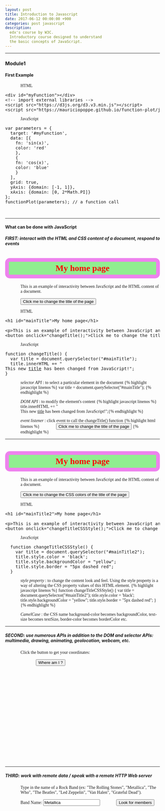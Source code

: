 ```yaml
---
layout: post
title: Introduction to Javascript
date: 2017-06-12 00:00:00 +900
categories: post javascript
description:
  edx's course by W3C.
  Introductory course designed to understand 
  the basic concepts of JavaScript.  
---
```


-------
### Module1

#### First Example

<div id="myFunction"></div>

HTML
<pre>
&lt;div id="myFunction">&lt;/div>
&lt;!-- import external libraries -->
&lt;script src="https://d3js.org/d3.v3.min.js">&lt;/script>
&lt;script src="https://mauriciopoppe.github.io/function-plot/js/function-plot.js">&lt;/script>
</pre>

JavaScript
<pre>
var parameters = {
  target: '#myFunction',
  data: [{
    fn: 'sin(x)', 
    color: 'red'
    },
    {
    fn: 'cos(x)', 
    color: 'blue'
    }         
  ],
  grid: true,
  yAxis: {domain: [-1, 1]},
  xAxis: {domain: [0, 2*Math.PI]}
};
functionPlot(parameters); // a function call
</pre>

<script src="https://d3js.org/d3.v3.min.js"></script>
<script src="https://mauriciopoppe.github.io/function-plot/js/function-plot.js"></script>
<script type="text/javascript">
var parameters = {
  target: '#myFunction',
  data: [{
    fn: 'sin(x)', 
    color: 'red'
    },
    {
    fn: 'cos(x)', 
    color: 'blue'
    }         
  ],
  grid: true,
  yAxis: {domain: [-1, 1]},
  xAxis: {domain: [0, 2*Math.PI]}
};

functionPlot(parameters);
</script>
<br>

------
#### What can be done with JavaScript
##### FIRST: interact with the HTML and CSS content of a document, respond to events
<style>
h1 {
  color:red;
  background-color:lightGreen;
  border:12px solid violet;
  padding: 5px;
  border-radius: 15px;
  text-align: center;
}

p, 
h1 {
  font-family: cursive 
}

p, 
img, 
button {
  margin-left:50px;
}
table {
  margin-top: 20px;
}
table, tr, td {
  border: 1px solid;
} 

td {
  padding:10px;
}
</style> 
<div id="interactWith">
 <h1 id="mainTitle">My home page</h1> 

<p>This is an example of interactivity between JavaScript and the HTML content of a document.</p>
<button onclick="changeTitle();">Click me to change the title of the page</button>
</div>
<script>
    function changeTitle() {
      var title = document.querySelector("#mainTitle");
      title.innerHTML += "<br>This new <u>title</u> has been changed from JavaScript!";
    }
</script>

HTML
<pre>
&lt;h1 id="mainTitle">My home page&lt;/h1> 

&lt;p>This is an example of interactivity between JavaScript and the HTML content of a document.&lt;/p>
&lt;button onclick="changeTitle();">Click me to change the title of the page&lt;/button>
</pre>
JavaScript
<pre>
function changeTitle() {
  var title = document.querySelector("#mainTitle");
  title.innerHTML += "<br>This new <u>title</u> has been changed from JavaScript!";
}
</pre>

_selector API_ : to select a particular element in the document 
{% highlight javascript linenos %}
var title = document.querySelector("#mainTitle");
{% endhighlight %}

_DOM API_ : to modify the element's content
{% highlight javascript linenos %}
title.innerHTML += "<br>This new <u>title</u> has been changed from JavaScript!";{% endhighlight %}

_event listener_ : click event to call the changeTitle() function
{% highlight html linenos %}
<button onclick="changeTitle();">Click me to change the title of the page</button>
{% endhighlight %}

---------------
<h1 id="mainTitle2">My home page</h1> 

<p>This is an example of interactivity between JavaScript and the HTML content of a document.</p>
<button onclick="changeTitleCSSStyle();">Click me to change the CSS colors of the title of the page</button>

<script>
  function changeTitleCSSStyle() {
    var title = document.querySelector("#mainTitle2");
    title.style.color = 'black';
    title.style.backgroundColor = "yellow";
    title.style.border = "5px dashed red";
  }
</script>

HTML
<pre>
&lt;h1 id="mainTitle2">My home page&lt;/h1> 

&lt;p>This is an example of interactivity between JavaScript and the HTML content of a document.&lt;/p>
&lt;button onclick="changeTitleCSSStyle();">Click me to change the CSS colors of the title of the page&lt;/button>
</pre>
JavaScript
<pre>
  function changeTitleCSSStyle() {
    var title = document.querySelector("#mainTitle2");
    title.style.color = 'black';
    title.style.backgroundColor = "yellow";
    title.style.border = "5px dashed red";
  }
</pre>
_style property_ : to change the content look and feel.
Using the style property is a way of altering the CSS property values of this HTML element.
{% highlight javascript linenos %}
  function changeTitleCSSStyle() {
    var title = document.querySelector("#mainTitle2");
    title.style.color = 'black';
    title.style.backgroundColor = "yellow";
    title.style.border = "5px dashed red";
  }
{% endhighlight %}

_CamelCase_ : the CSS name background-color becomes backgroundColor, text-size becomes textSize, border-color becomes borderColor etc.

------------
##### SECOND: use numerous APIs in addition to the DOM and selector APIs: multimedia, drawing, animating, geolocation, webcam, etc.

<p id="msg">Click the button to get your coordinates:</p>
<p id="address"></p>
 
<button onclick="getLocation()">Where am I ?</button>
<div id="map_canvas" style="width: 500px; height: 300px"></div>
<script>
  /* p elements for displaying lat / long and address */
  var displayCoords, myAddress; 
  // used with the google apis
  var geocoder;
  var map;
  var infowindow;
  var marker;
  var uluru;
//
  function initMap() {
    displayCoords=document.getElementById("msg");
    myAddress = document.getElementById("address");
    infowindow = new google.maps.InfoWindow();
    geocoder = new google.maps.Geocoder();
    uluru = {lat: -6.83, lng: 34.0144};
    map = new google.maps.Map(document.getElementById('map_canvas'), {
      zoom: 8,
      center: uluru
    });
    marker = new google.maps.Marker({
      position: uluru,
      map: map
    });
  }
  function getLocation() {
    if (navigator.geolocation) {
      navigator.geolocation.getCurrentPosition(showPosition);
    } else {
      displayCoords.innerHTML="Geolocation API not supported by your browser.";
    }
  }
  /* Called when a position is available */
  function showPosition(position) {
    displayCoords.innerHTML="Latitude: " + position.coords.latitude + 
    "<br />Longitude: " + position.coords.longitude;   
    // Display the map
    showOnGoogleMap(new google.maps.LatLng(position.coords.latitude, position.coords.longitude));
  }
  function showOnGoogleMap(latlng) {
  /* Ask google geocoder for a surface address once we get a longitude and 
 　　a latitude. In fact the reverse geocoder sends back an array of "guesses"
 　　i.e. not only one address object, but several. Each entry in this array
 　　has several properties like street, city, etc. We use the "formatted_address"
 　　one here, but it might be interesting to get the detailed properties in other
 　　applications like a form with street, city, zip code etc. */
　　geocoder.geocode({'latLng': latlng},reverseGeocoderSuccess);
 　 function reverseGeocoderSuccess(results, status) {
    　if (status == google.maps.GeocoderStatus.OK) {
     　 // For debugging
　　　　console.dir(results);
       if (results[1]) {
          map.setZoom(11);
          marker = new google.maps.Marker({
              position: latlng,
              map: map
          });
          infowindow.setContent(results[1].formatted_address);
          infowindow.open(map, marker);
　　　　　// Display address as text in the page
　　　　　myAddress.innerHTML="Adress: " + results[0].formatted_address;
       } else {
         alert('No results found');
       }
        } else {
         alert('Geocoder failed due to: ' + status);
    }
  } // end of reverseGeocoderSuccess
}  // end of showOnGoogleMap
</script>
<script async defer src="https://maps.googleapis.com/maps/api/js?key=AIzaSyAQUYdaSoNGMyevLHGAf7Zqq0qe7L9zcjc&callback=initMap"
  type="text/javascript">
</script>

--------------
##### THIRD: work with remote data / speak with a remote HTTP Web server

  <p>
    Type in the name of a Rock Band (ex: "The Rolling Stones", "Metallica", "The Who", "The Beatles", "Led Zeppelin", "Van Halen", "Grateful Dead").</p>
  
  <label for="bandName">Band Name: </label>
  <input type="text" id="bandName" value="Metallica">
  <button onclick="search();">Look for members</button>
  <div id="members"></div>

<script src="https://cdnjs.cloudflare.com/ajax/libs/fetch/0.10.1/fetch.js"></script>

<script>
  var membersDiv = document.querySelector("#members");
  function search() {
    var bandName = document.querySelector("#bandName").value;
    console.log(bandName);
    
    /* API for getting info about an artist/band by name */

    var url = encodeURI("https://wasabi.i3s.unice.fr/api/v1/artist/name/" + bandName);

    console.log(url);
    membersDiv.innerHTML = "";
    fetch(url)
     .then(function(response) {
      /* response is a json string,
         convert it to a pure JavaScript object */
       return response.json();
     })
     .then(function(band) {
        membersDiv.innerHTML += "<h2>Current and old members of " +band.name + "</h2>"
        displayMembers(band.members);
    })
     .catch(function(error) {
        console.log('Error during fetch: ' + error.message);
        membersDiv.innerHTML += "<h2>No Results</h2>"
    });
  }

  function displayMembers(listOfMembers) {
    /* users is a JavaScript object */
    var table = document.createElement("table");
          
    listOfMembers.forEach(function(member) {
      /* iterate on the array of members */
      var row = table.insertRow();
      var memberNameCell = row.insertCell();
      memberNameCell.innerHTML = member.name;
          
      /* Show instruments played by this member */
      var instrumentCell = row.insertCell();
      member.instruments.forEach(function(inst, index) {
        instrumentCell.innerHTML += inst;
        if(index !== member.instruments.length-1) {
          instrumentCell.innerHTML += ",";
        }
      });
      var activeYearsCell = row.insertCell();
      activeYearsCell.innerHTML += member.begin;
      if(member.end !== "") {
        activeYearsCell.innerHTML += " - " + member.end;
      } else {
        activeYearsCell.innerHTML += " - still active in band";
      }
      
    });
    membersDiv.appendChild(table);
  }
</script>